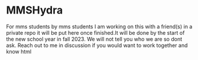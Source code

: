 # MMSHydra
For mms students by mms students
I am working on this with a friend(s) in a private repo it will be put here once finished.It will be done by the start of the new school year in fall 2023.
We will not tell you who we are so dont ask.
Reach out to me in discussion if you would want to work together and know html
